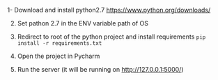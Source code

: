 1- Download and install python2.7
https://www.python.org/downloads/

2. Set pathon 2.7 in the ENV variable path of OS

3. Redirect to root of the python project and install requirements `pip install -r requirements.txt`

4. Open the project in Pycharm

5. Run the server (it will be running on http://127.0.0.1:5000/)

